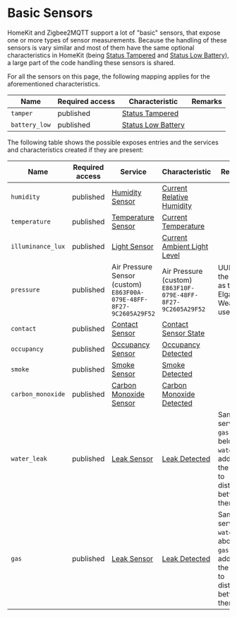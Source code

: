 # Basic Sensors
HomeKit and Zigbee2MQTT support a lot of "basic" sensors, that expose one or more types of sensor measurements.
Because the handling of these sensors is vary similar and most of them have the same optional characteristics in HomeKit (being [Status Tampered](https://developers.homebridge.io/#/characteristic/StatusTampered) and [Status Low Battery](https://developers.homebridge.io/#/characteristic/StatusLowBattery)), a large part of the code handling these sensors is shared.

For all the sensors on this page, the following mapping applies for the aforementioned characteristics.

| Name | Required access | Characteristic | Remarks |
|-|-|-|-|
| `tamper` | published | [Status Tampered](https://developers.homebridge.io/#/characteristic/StatusTampered) |  |
| `battery_low` | published | [Status Low Battery](https://developers.homebridge.io/#/characteristic/StatusLowBattery) |  |

The following table shows the possible exposes entries and the services and characteristics created if they are present:

| Name | Required access | Service | Characteristic | Remarks |
|-|-|-|-|-|
| `humidity` | published | [Humidity Sensor](https://developers.homebridge.io/#/service/HumiditySensor) | [Current Relative Humidity](https://developers.homebridge.io/#/characteristic/CurrentRelativeHumidity) | |
| `temperature` | published | [Temperature Sensor](https://developers.homebridge.io/#/service/TemperatureSensor) | [Current Temperature](https://developers.homebridge.io/#/characteristic/CurrentTemperature) | |
| `illuminance_lux` | published | [Light Sensor](https://developers.homebridge.io/#/service/LightSensor) | [Current Ambient Light Level](https://developers.homebridge.io/#/characteristic/CurrentAmbientLightLevel) | |
| `pressure` | published | Air Pressure Sensor (custom)<br>`E863F00A-079E-48FF-8F27-9C2605A29F52` | Air Pressure (custom)<br>`E863F10F-079E-48FF-8F27-9C2605A29F52` | UUIDs are the same as the Elgato Eve Weather uses. |
| `contact` | published | [Contact Sensor](https://developers.homebridge.io/#/service/ContactSensor) | [Contact Sensor State](https://developers.homebridge.io/#/characteristic/ContactSensorState) | |
| `occupancy` | published | [Occupancy Sensor](https://developers.homebridge.io/#/service/OccupancySensor) | [Occupancy Detected](https://developers.homebridge.io/#/characteristic/OccupancyDetected) | |
| `smoke` | published | [Smoke Sensor](https://developers.homebridge.io/#/service/SmokeSensor) | [Smoke Detected](https://developers.homebridge.io/#/characteristic/SmokeDetected) | |
| `carbon_monoxide` | published | [Carbon Monoxide Sensor](https://developers.homebridge.io/#/service/CarbonMonoxideSensor) | [Carbon Monoxide Detected](https://developers.homebridge.io/#/characteristic/CarbonMonoxideDetected) | |
| `water_leak` | published | [Leak Sensor](https://developers.homebridge.io/#/service/LeakSensor) | [Leak Detected](https://developers.homebridge.io/#/characteristic/LeakDetected) | Same service as `gas` (see below). `water` is added to the name to distinguish between them. |
| `gas` | published | [Leak Sensor](https://developers.homebridge.io/#/service/LeakSensor) | [Leak Detected](https://developers.homebridge.io/#/characteristic/LeakDetected) | Same service as `water` (see above). `gas` is added to the name to distinguish between them. |